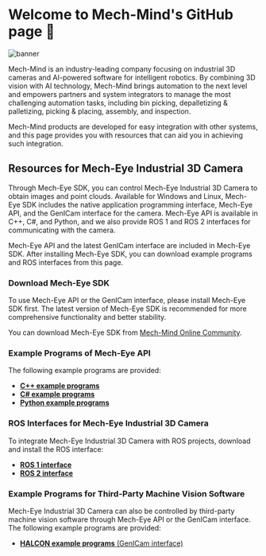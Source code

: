 # Welcome to Mech-Mind's GitHub page :tada:

![banner](https://docs.mech-mind.net/download/github/banner.jpg)

Mech-Mind is an industry-leading company focusing on industrial 3D cameras and AI-powered software for intelligent robotics.
By combining 3D vision with AI technology, Mech-Mind brings automation to the next level and empowers partners and system integrators to manage the most challenging automation tasks, including bin picking, depalletizing & palletizing, picking & placing, assembly, and inspection.

Mech-Mind products are developed for easy integration with other systems, and this page provides you with resources that can aid you in achieving such integration.

## Resources for Mech-Eye Industrial 3D Camera

Through Mech-Eye SDK, you can control Mech-Eye Industrial 3D Camera to obtain images and point clouds. Available for Windows and Linux, Mech-Eye SDK includes the native application programming interface, Mech-Eye API, and the GenICam interface for the camera. Mech-Eye API is available in C++, C#, and Python, and we also provide ROS 1 and ROS 2 interfaces for communicating with the camera.

Mech-Eye API and the latest GenICam interface are included in Mech-Eye SDK. After installing Mech-Eye SDK, you can download example programs and ROS interfaces from this page.

### Download Mech-Eye SDK

To use Mech-Eye API or the GenICam interface, please install Mech-Eye SDK first. The latest version of Mech-Eye SDK is recommended for more comprehensive functionality and better stability.

You can download Mech-Eye SDK from [Mech-Mind Online Community](https://downloads.mech-mind.com/?tab=tab-sdk).

### Example Programs of Mech-Eye API

The following example programs are provided:

- [**C++ example programs**](https://github.com/MechMindRobotics/mecheye_cpp_samples)
- [**C# example programs**](https://github.com/MechMindRobotics/mecheye_csharp_samples)
- [**Python example programs**](https://github.com/MechMindRobotics/mecheye_python_samples)

### ROS Interfaces for Mech-Eye Industrial 3D Camera

To integrate Mech-Eye Industrial 3D Camera with ROS projects, download and install the ROS interface:

- [**ROS 1 interface**](https://github.com/MechMindRobotics/mecheye_ros_interface)
- [**ROS 2 interface**](https://github.com/MechMindRobotics/mecheye_ros2_interface)

### Example Programs for Third-Party Machine Vision Software

Mech-Eye Industrial 3D Camera can also be controlled by third-party machine vision software through Mech-Eye API or the GenICam interface. The following example programs are provided:

- [**HALCON example programs** (GenICam interface)](https://github.com/MechMindRobotics/mecheye_halcon_samples)